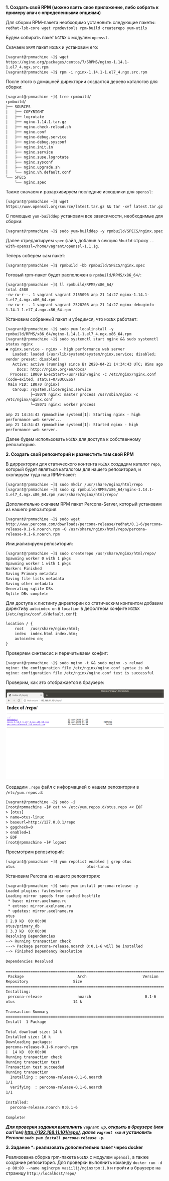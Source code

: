 **1. Создать свой RPM (можно взять свое приложение, либо собрать к примеру апач с определенными опциями)**

Для сборки RPM-пакета необходимо установить следующие пакеты:
`redhat-lsb-core wget rpmdevtools rpm-build createrepo yum-utils`

Будем собирать пакет `NGINX` с модулем `openssl`.

Скачаем `SRPM` пакет `NGINX` и установим его:
```
[vagrant@rpmmachine ~]$ wget https://nginx.org/packages/centos/7/SRPMS/nginx-1.14.1-1.el7_4.ngx.src.rpm
[vagrant@rpmmachine ~]$ rpm -i nginx-1.14.1-1.el7_4.ngx.src.rpm
```
После этого в домашней директории создастся дерево каталогов для сборки:
```
[vagrant@rpmmachine ~]$ tree rpmbuild/
rpmbuild/
├── SOURCES
│   ├── COPYRIGHT
│   ├── logrotate
│   ├── nginx-1.14.1.tar.gz
│   ├── nginx.check-reload.sh
│   ├── nginx.conf
│   ├── nginx-debug.service
│   ├── nginx-debug.sysconf
│   ├── nginx.init.in
│   ├── nginx.service
│   ├── nginx.suse.logrotate
│   ├── nginx.sysconf
│   ├── nginx.upgrade.sh
│   └── nginx.vh.default.conf
└── SPECS
    └── nginx.spec
```
Также скачаем и разархивируем последние исходники для `openssl`:
```
[vagrant@rpmmachine ~]$ wget https://www.openssl.org/source/latest.tar.gz && tar -xvf latest.tar.gz
```
С помощью `yum-builddep` установим все зависимости, необходимые для сборки:
```
[vagrant@rpmmachine ~]$ sudo yum-builddep -y rpmbuild/SPECS/nginx.spec 
```
Далее отредактируем `spec` файл, добавив в секцию `%build` строку `--with-openssl=/home/vagrant/openssl-1.1.1g`.

Теперь соберем сам пакет:
```
[vagrant@rpmmachine ~]$ rpmbuild -bb rpmbuild/SPECS/nginx.spec 
```
Готовый rpm-пакет будет расположен в `rpmbuild/RPMS/x86_64/`:
```
[vagrant@rpmmachine ~]$ ll rpmbuild/RPMS/x86_64/
total 4580
-rw-rw-r--. 1 vagrant vagrant 2155096 апр 21 14:27 nginx-1.14.1-1.el7_4.ngx.x86_64.rpm
-rw-rw-r--. 1 vagrant vagrant 2528208 апр 21 14:27 nginx-debuginfo-1.14.1-1.el7_4.ngx.x86_64.rpm
```
Установим собранный пакет и убедимся, что `NGINX` работает:
```
[vagrant@rpmmachine ~]$ sudo yum localinstall -y rpmbuild/RPMS/x86_64/nginx-1.14.1-1.el7_4.ngx.x86_64.rpm 
[vagrant@rpmmachine ~]$ sudo systemctl start nginx && sudo systemctl status nginx
● nginx.service - nginx - high performance web server
   Loaded: loaded (/usr/lib/systemd/system/nginx.service; disabled; vendor preset: disabled)
   Active: active (running) since Вт 2020-04-21 14:34:43 UTC; 85ms ago
     Docs: http://nginx.org/en/docs/
  Process: 18069 ExecStart=/usr/sbin/nginx -c /etc/nginx/nginx.conf (code=exited, status=0/SUCCESS)
 Main PID: 18070 (nginx)
   CGroup: /system.slice/nginx.service
           ├─18070 nginx: master process /usr/sbin/nginx -c /etc/nginx/nginx.conf
           └─18071 nginx: worker process

апр 21 14:34:43 rpmmachine systemd[1]: Starting nginx - high performance web server...
апр 21 14:34:43 rpmmachine systemd[1]: Started nginx - high performance web server.
```
Далее будем использовать `NGINX` для доступа к собственному репозиторию.

**2. Создать свой репозиторий и разместить там свой RPM**

В дирректории для статического контента `NGINX` создадим каталог `repo`, который будет являться каталогом для нашего репозитория, и скопируем туда наш RPM-пакет:
```
[vagrant@rpmmachine ~]$ sudo mkdir /usr/share/nginx/html/repo
[vagrant@rpmmachine ~]$ sudo cp rpmbuild/RPMS/x86_64/nginx-1.14.1-1.el7_4.ngx.x86_64.rpm /usr/share/nginx/html/repo/
```
Дополнительно скачаем RPM пакет Percona-Server, который установим из нашего репозитория:
```
[vagrant@rpmmachine ~]$ sudo wget http://www.percona.com/downloads/percona-release/redhat/0.1-6/percona-release-0.1-6.noarch.rpm -O /usr/share/nginx/html/repo/percona-release-0.1-6.noarch.rpm
```
Инициализируем репозиторий:
```
[vagrant@rpmmachine ~]$ sudo createrepo /usr/share/nginx/html/repo/
Spawning worker 0 with 1 pkgs
Spawning worker 1 with 1 pkgs
Workers Finished
Saving Primary metadata
Saving file lists metadata
Saving other metadata
Generating sqlite DBs
Sqlite DBs complete
```
Для доступа к листингу директории со статическим контентом добавим директиву `autoindex on` в `location` в дефолтном конфиге `NGINX` (`/etc/nginx/conf.d/default.conf`):
```
location / {
    root   /usr/share/nginx/html;
    index  index.html index.htm;
    autoindex on;
}
```
Проверяем синтаксис и перечитываем конфиг:
```
[vagrant@rpmmachine ~]$ sudo nginx -t && sudo nginx -s reload
nginx: the configuration file /etc/nginx/nginx.conf syntax is ok
nginx: configuration file /etc/nginx/nginx.conf test is successful
```
Проверим, как это отображается в браузере:

![alt text](screenshots/screen1.png)

Создадим `.repo` файл с информацией о нашем репозитории в `/etc/yum.repos.d`:
```
[vagrant@rpmmachine ~]$ sudo -i
[root@rpmmachine ~]# cat >> /etc/yum.repos.d/otus.repo << EOF
> [otus]
> name=otus-linux
> baseurl=http://127.0.0.1/repo
> gpgcheck=0
> enabled=1
> EOF
[root@rpmmachine ~]# logout
```
Просмотрим репозиторий:
```
[vagrant@rpmmachine ~]$ yum repolist enabled | grep otus
otus                                otus-linux                   
```
Установим Percona из нашего репозитория:
```
[vagrant@rpmmachine ~]$ sudo yum install percona-release -y
Loaded plugins: fastestmirror
Loading mirror speeds from cached hostfile
 * base: mirror.axelname.ru
 * extras: mirror.axelname.ru
 * updates: mirror.axelname.ru
otus                                                                                                                | 2.9 kB  00:00:00     
otus/primary_db                                                                                                     | 3.3 kB  00:00:00     
Resolving Dependencies
--> Running transaction check
---> Package percona-release.noarch 0:0.1-6 will be installed
--> Finished Dependency Resolution

Dependencies Resolved

=====================================================================================================================================
 Package                        Arch                         Version                     Repository                    Size
=====================================================================================================================================
Installing:
 percona-release                noarch                        0.1-6                      otus                          14 k

Transaction Summary
=====================================================================================================================================
Install  1 Package

Total download size: 14 k
Installed size: 16 k
Downloading packages:
percona-release-0.1-6.noarch.rpm                                                                                    |  14 kB  00:00:00     
Running transaction check
Running transaction test
Transaction test succeeded
Running transaction
  Installing : percona-release-0.1-6.noarch                                                                                            1/1 
  Verifying  : percona-release-0.1-6.noarch                                                                                            1/1 

Installed:
  percona-release.noarch 0:0.1-6                                                                                                           

Complete!
```
***Для проверки задания выполнить `vagrant up`, открыть в браузере (или curl'ом) http://192.168.11.101/repo/, далее `vagrant ssh` и установить Percona `sudo yum install percona-release -y`.***

**3. Задание \*: реализовать дополнительно пакет через docker**

Реализована сборка rpm-пакета `NGINX` с модулем `openssl`, а также создание репозитория. Для проверки выполнить команду `docker run -d -p 80:80 --name nginxrpm vasiilij/nginxrpm:1.0` и пройти в браузере на страницу `http://localhost/repo/`
